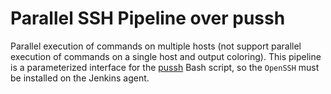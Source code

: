 # Parallel SSH Pipeline over pussh

Parallel execution of commands on multiple hosts (not support parallel execution of commands on a single host and output coloring). This pipeline is a parameterized interface for the [pussh](https://github.com/bearstech/pussh) Bash script, so the `OpenSSH` must be installed on the Jenkins agent.